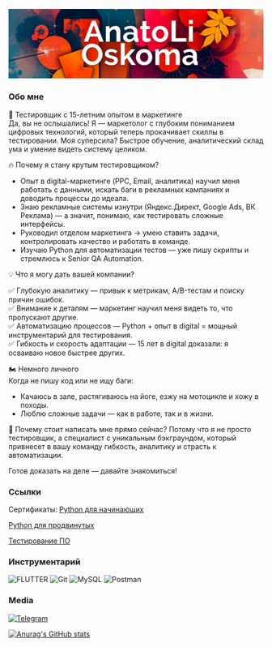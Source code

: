 ![Header](https://github.com/aoscoma/aoscoma/blob/main/assets/AnatoLi-Oskoma.jpg)

### Обо мне

🚀 Тестировщик с 15-летним опытом в маркетинге  
Да, вы не ослышались! Я — маркетолог с глубоким пониманием цифровых технологий, который теперь прокачивает скиллы в тестировании. Моя суперсила? Быстрое обучение, аналитический склад ума и умение видеть систему целиком.  

🔥 Почему я стану крутым тестировщиком? 
- Опыт в digital-маркетинге (PPC, Email, аналитика) научил меня работать с данными, искать баги в рекламных кампаниях и доводить процессы до идеала.  
- Знаю рекламные системы изнутри (Яндекс.Директ, Google Ads, ВК Реклама) — а значит, понимаю, как тестировать сложные интерфейсы.  
- Руководил отделом маркетинга → умею ставить задачи, контролировать качество и работать в команде.  
- Изучаю Python для автоматизации тестов — уже пишу скрипты и стремлюсь к Senior QA Automation.  

💡 Что я могу дать вашей компании?

✅ Глубокую аналитику — привык к метрикам, A/B-тестам и поиску причин ошибок.  
✅ Внимание к деталям — маркетинг научил меня видеть то, что пропускают другие.  
✅ Автоматизацию процессов — Python + опыт в digital = мощный инструментарий для тестирования.  
✅ Гибкость и скорость адаптации — 15 лет в digital доказали: я осваиваю новое быстрее других.  

🏍️ Немного личного  
Когда не пишу код или не ищу баги:  
- Качаюсь в зале, растягиваюсь на йоге, езжу на мотоцикле и хожу в походы.  
- Люблю сложные задачи — как в работе, так и в жизни.  

📩 Почему стоит написать мне прямо сейчас? 
Потому что я не просто тестировщик, а специалист с уникальным бэкграундом, который привнесет в вашу команду гибкость, аналитику и страсть к автоматизации.  

Готов доказать на деле — давайте знакомиться!

### Ссылки
Сертификаты:
[Python для начинающих](https://stepik.org/cert/1674926)

[Python для продвинутых](https://stepik.org/cert/2501481)

[Тестирование ПО](https://stepik.org/cert/2898696)

### Инструментарий

![FLUTTER](https://img.shields.io/badge/Python%20-%20black?style=for-the-badge&logo=python&logocolor=46D1FD)
![Git](https://img.shields.io/badge/Git%20-%20black?style=for-the-badge&logo=Git&logocolor=46D1FD)
![MySQL](https://img.shields.io/badge/MySQL%20-%20black?style=for-the-badge&logo=MySQL&logocolor=FFFFFF)
![Postman](https://img.shields.io/badge/Postman%20-%20black?style=for-the-badge&logo=Postman&logocolor=46D1FD)

### Media

[![Telegram](https://img.shields.io/badge/-telegram-090909?style=for-the-badge&logo=telegram&logocolor=FF0000)](https://t.me/aoscoma)

[![Anurag's GitHub stats](https://github-readme-stats.vercel.app/api?username=aoscoma)](https://github.com/anuraghazra/github-readme-stats)

